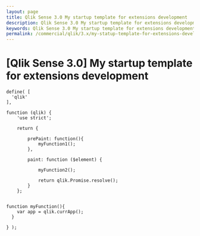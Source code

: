 ```yaml
---
layout: page
title: Qlik Sense 3.0 My startup template for extensions development
description: Qlik Sense 3.0 My startup template for extensions development
keywords: Qlik Sense 3.0 My startup template for extensions development
permalink: /commercial/qlik/3.x/my-statup-template-for-extensions-development/
---
```


# [Qlik Sense 3.0] My startup template for extensions development

    define( [
      'qlik'
    ],

    function (qlik) {
    	'use strict';

    	return {

            prePaint: function(){
                myFunction1();
            },

    		paint: function ($element) {

    			myFunction2();

    			return qlik.Promise.resolve();
    		}
    	};


    function myFunction(){
      	var app = qlik.currApp();
      }

    } );
